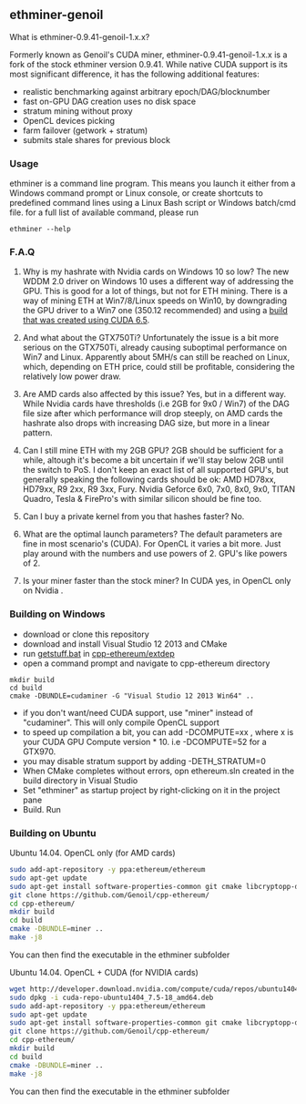 ## ethminer-genoil

What is ethminer-0.9.41-genoil-1.x.x? 

Formerly known as Genoil's CUDA miner, ethminer-0.9.41-genoil-1.x.x is a fork of the stock ethminer version 0.9.41. While native CUDA support is its most significant difference, it has the following additional features:

- realistic benchmarking against arbitrary epoch/DAG/blocknumber
- fast on-GPU DAG creation uses no disk space
- stratum mining without proxy
- OpenCL devices picking
- farm failover (getwork + stratum)
- submits stale shares for previous block

### Usage

ethminer is a command line program. This means you launch it either from a Windows command prompt or Linux console, or create shortcuts to predefined command lines using a Linux Bash script or Windows batch/cmd file.
for a full list of available command, please run 

```
ethminer --help
```

### F.A.Q

1. Why is my hashrate with Nvidia cards on Windows 10 so low?
The new WDDM 2.0 driver on Windows 10 uses a different way of addressing the GPU. This is good for a lot of things, but not for ETH mining. There is a way of mining ETH at Win7/8/Linux speeds on Win10, by downgrading the GPU driver to a Win7 one (350.12 recommended) and using a [build that was created using CUDA 6.5](releases/cuda-6.5).

2. And what about the GTX750Ti?
Unfortunately the issue is a bit more serious on the GTX750Ti, already causing suboptimal performance on Win7 and Linux. Apparently about 5MH/s can still be reached on Linux, which, depending on ETH price, could still be profitable, considering the relatively low power draw.

3. Are AMD cards also affected by this issue?
Yes, but in a different way. While Nvidia cards have thresholds (i.e 2GB for 9x0 / Win7) of the DAG file size after which performance will drop steeply, on AMD cards the hashrate also drops with increasing DAG size, but more in a linear pattern. 

4. Can I still mine ETH with my 2GB GPU?
2GB should be sufficient for a while, altough it's become a bit uncertain if we'll stay below 2GB until the switch to PoS. I don't keep an exact list of all supported GPU's, but generally speaking the following cards should be ok:
AMD HD78xx, HD79xx, R9 2xx, R9 3xx, Fury.
Nvidia Geforce 6x0, 7x0, 8x0, 9x0, TITAN
Quadro, Tesla & FirePro's with similar silicon should be fine too.

5. Can I buy a private kernel from you that hashes faster?
No.

6. What are the optimal launch parameters?
The default parameters are fine in most scenario's (CUDA). For OpenCL it varies a bit more. Just play around with the numbers and use powers of 2. GPU's like powers of 2. 

7. Is your miner faster than the stock miner?
In CUDA yes, in OpenCL only on Nvidia .

### Building on Windows

- download or clone this repository
- download and install Visual Studio 12 2013 and CMake
- run [getstuff.bat](extdep/getstuff.bat) in [cpp-ethereum/extdep](extdep) 
- open a command prompt and navigate to cpp-ethereum directory

``` 
mkdir build 
cd build
cmake -DBUNDLE=cudaminer -G "Visual Studio 12 2013 Win64" ..
```

- if you don't want/need CUDA support, use "miner" instead of "cudaminer". This will only compile OpenCL support
- to speed up compilation a bit, you can add -DCOMPUTE=xx , where x is your CUDA GPU Compute version * 10. i.e -DCOMPUTE=52 for a GTX970.  
- you may disable stratum support by adding -DETH_STRATUM=0
- When CMake completes without errors, opn ethereum.sln created in the build directory in Visual Studio
- Set "ethminer" as startup project by right-clicking on it in the project pane
- Build. Run

### Building on Ubuntu

Ubuntu 14.04. OpenCL only (for AMD cards)

```bash
sudo add-apt-repository -y ppa:ethereum/ethereum
sudo apt-get update
sudo apt-get install software-properties-common git cmake libcryptopp-dev libleveldb-dev libjsoncpp-dev libjson-rpc-cpp-dev libboost-all-dev ocl-icd-libopencl1 opencl-headers build-essential -y
git clone https://github.com/Genoil/cpp-ethereum/
cd cpp-ethereum/
mkdir build
cd build
cmake -DBUNDLE=miner ..
make -j8
```

You can then find the executable in the ethminer subfolder

Ubuntu 14.04. OpenCL + CUDA (for NVIDIA cards)

```bash
wget http://developer.download.nvidia.com/compute/cuda/repos/ubuntu1404/x86_64/cuda-repo-ubuntu1404_7.5-18_amd64.deb
sudo dpkg -i cuda-repo-ubuntu1404_7.5-18_amd64.deb
sudo add-apt-repository -y ppa:ethereum/ethereum
sudo apt-get update
sudo apt-get install software-properties-common git cmake libcryptopp-dev libleveldb-dev libjsoncpp-dev libjson-rpc-cpp-dev libboost-all-dev libcurl4-gnutls-dev ocl-icd-libopencl1 opencl-headers build-essential cuda -y
git clone https://github.com/Genoil/cpp-ethereum/
cd cpp-ethereum/
mkdir build
cd build
cmake -DBUNDLE=miner ..
make -j8
```

You can then find the executable in the ethminer subfolder
